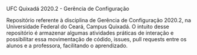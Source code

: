 UFC Quixadá 2020.2 - Gerência de Configuração

Repositório referente à disciplina de Gerência de Configuração 2020.2, na Universidade Federal do Ceará, Campus Quixadá.
O intuito desse repositório é armazenar algumas atividades práticas de interação e possibilitar essa movimentação de códido, issues, pull requests entre os alunos e 
a professora, facilitando o aprendizado.
